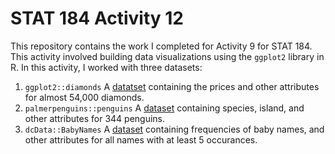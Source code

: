 # STAT 184 Activity 12
This repository contains the work I completed for Activity 9 for STAT 184. This activity involved building data visualizations using the `ggplot2` library in R. In this activity, I worked with three datasets:
1. `ggplot2::diamonds` A [datatset](https://ggplot2.tidyverse.org/reference/diamonds.html) containing the prices and other attributes for almost 54,000 diamonds.
2. `palmerpenguins::penguins` A [dataset](https://allisonhorst.github.io/palmerpenguins/) containing species, island, and other attributes for 344 penguins.
3. `dcData::BabyNames` A [dataset](https://github.com/mdbeckman/dcData) containing frequencies of baby names, and other attributes for all names with at least 5 occurances.
